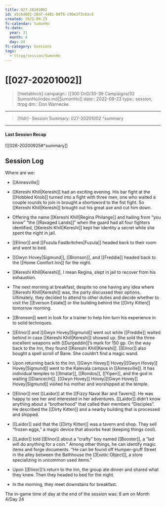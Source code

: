 ```yaml
---
title: 027-20201002
id: a5c6d001-28df-4481-b8f6-c90e3f3c6ac6
created: 2022-09-23
fc-calendar: SumonHo
fc-date:
  year: 31
  month: 4
  day: 24
fc-category: Sessions
tags:
  - ttrpg/session/SumonHo
---
```


# [[027-20201002]]

> [!metablock]
>  campaign:: [[300 DnD/30-39 Campaigns/32 SumonHo/index.md|SumonHo]]
>  date:: 2022-09-23
>  type:: session, ttrpg
>  dm:: Don Warnecke


---
> [!tldr]- Session Summary: 027-20201002
>  ^summary

---


#### Last Session Recap

![[026-20200925#^summary]]

## Session Log


Where are we:
- [[Aimesville]]

- [[Kereshi Khill|Kereshi]] had an exciting evening. His bar fight at the [[Hobbled Knob]] turned into a fight with three men, one who waited a couple rounds to join in brought a shortsword to the fist fight. So [[Kereshi Khill|Kereshi]] brought out his great axe and cut him down.
- Offering the name [[Kereshi Khill|Regina Philange]] and hailing from “you know” “the [[Ravaged Lands]]” when the guard had all four fighters identified, [[Kereshi Khill|Kereshi]] kept her identity a secret while she spent the night in jail.
- [[Elinor]] and [[Fuzula Fastbritches|Fuzula]] headed back to their room and went to bed.
- [[Gwyn Hovey|Sigmund]], [[Bronson]], and [[Freddie]] headed back to the [[Home Comfort Inn]] for the night.
- [[Kereshi Khill|Kereshi]], I mean Regina, slept in jail to recover from his exhaustion.  
- The next morning at breakfast, despite no one having any idea where [[Kereshi Khill|Kereshi]] was, the party discussed their options. Ultimately, they decided to attend to other duties and decide whether to visit the [[Everson Estate]] or the building behind the [[Dirty Kitten]] tomorrow morning.
- [[Bronson]] went in look for a trainer to help him turn his experience in to solid techniques.
- [[Elinor]] and [[Gwyn Hovey|Sigmund]] went out while [[Freddie]] waited behind in case [[Kereshi Khill|Kereshi]] showed up. She sold the three excellent weapons with [[Durgeddin]]’s mark for 150 gp. On the way back to the Inn, they found [[Kereshi Khill|Kereshi]]. [[Elinor]] also bought a spell scroll of Bane. She couldn’t find a magic wand.
- Upon returning back to the Inn, [[Gwyn Hovey]] Hovey|[[Gwyn Hovey]] Hovey|Sigmund]] went to the Kalevala campus in [[Aimesville]]. It has individual temples to [[Ilmatar]], [[Rondos]], [[Yipen]], and the god in waiting [[Diancecht]]. [[Gwyn Hovey]] Hovey|[[Gwyn Hovey]] Hovey|Sigmund]] visited his mother and worshipped at the temple.
- [[Elinor]] met [[Laidor]] at the [[Fizzy Naval Bar and Tavern]]. He was happy to see her and interested in her adventures. [[Laidor]] didn’t know anything about a “brotherhood” that called their members “Disciples”. He described the [[Dirty Kitten]] and a nearby building that is processed and shipped.
- [[Laidor]] said that the [[Dirty Kitten]] was a tavern and shop. They sell “frozen eggs,” a magic device that absorbs heat (keeping things cool).
- [[Laidor]] told [[Elinor]] about a “crafty” boy named [[Booster]], a “lad will do anything for a coin.” Among other things, he can identify magic items and forge documents. “He can be found off Humper-gruff Street in the alley between the Bathhouse the [[Exotic Object]], a store specializing in uncommon used items.” 
- Upon [[Elinor]]’s return to the Inn, the group ate dinner and shared what they knew. Then they headed to bed for the night.
- In the morning, they meet downstairs for breakfast.  

The in-game time of day at the end of the session was: 8 am on Month 4/Day 24

